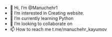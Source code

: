 - 👋 Hi, I’m @Manuchehr1 
- 👀 I’m interested in Creating website.
- 🌱 I’m currently learning Python
- 💞️ I’m looking to collaborate on 
- 📫 How to reach me t.me/manuchehr_kayumov

<!---

--->
